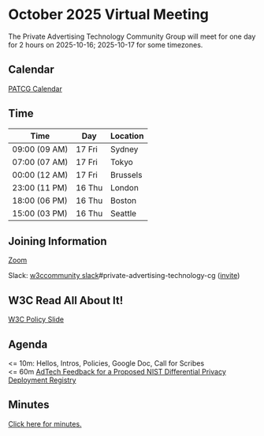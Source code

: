# October 2025 Virtual Meeting

The Private Advertising Technology Community Group will meet for one day for 2 hours on 2025-10-16; 2025-10-17 for some timezones.

## Calendar

[PATCG Calendar](https://www.w3.org/groups/cg/patcg/calendar/)

## Time

| Time          | Day    | Location      |
| ------------- | ------ | ------------- |
| 09:00 (09 AM) | 17 Fri | Sydney        |
| 07:00 (07 AM) | 17 Fri | Tokyo         |
| 00:00 (12 AM) | 17 Fri | Brussels      |
| 23:00 (11 PM) | 16 Thu | London        |
| 18:00 (06 PM) | 16 Thu | Boston        |
| 15:00 (03 PM) | 16 Thu | Seattle       |

## Joining Information

[Zoom](https://w3c.zoom.us/j/82659868398?pwd=R2wyMlVzVGcwcmZJb1BpZmdDc2crUT09)

Slack: [w3ccommunity slack](https://w3ccommunity.slack.com/)#private-advertising-technology-cg ([invite](https://www.w3.org/slack-w3ccommunity-invite))

## W3C Read All About It!

[W3C Policy Slide](https://github.com/patcg/meetings/blob/main/W3C%20Read%20All%20About%20It!.pdf)

## Agenda

<= 10m: Hellos, Intros, Policies, Google Doc, Call for Scribes\
<= 60m [AdTech Feedback for a Proposed NIST Differential Privacy Deployment Registry](https://github.com/patcg/meetings/issues/230)

## Minutes

[Click here for minutes.](https://docs.google.com/document/d/1GbvhOBphGwiGDV74y2AC8vVZDszzJt4k0xD7YvcHop8/edit?usp=sharing)

